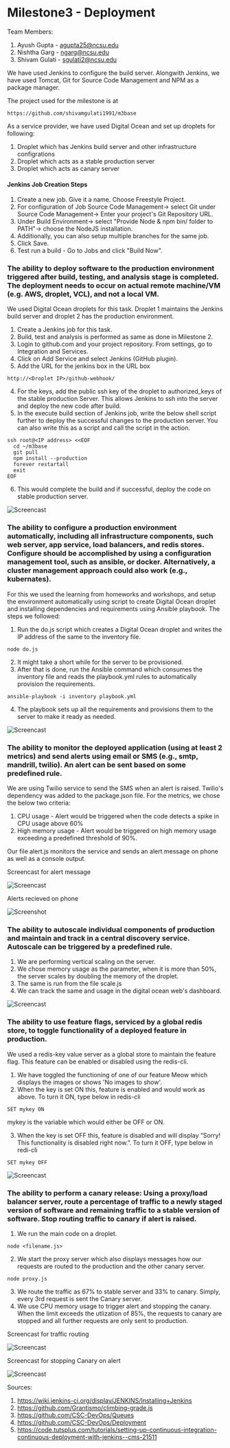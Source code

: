 # Milestone3 - Deployment

Team Members:

1. Ayush Gupta - agupta25@ncsu.edu
2. Nishtha Garg - ngarg@ncsu.edu
3. Shivam Gulati - sgulati2@ncsu.edu

We have used Jenkins to configure the build server. Alongwith Jenkins, we have used Tomcat, Git for Source Code Management and NPM as a package manager.

The project used for the milestone is at

```
https://github.com/shivamgulati1991/m3base
```
As a service provider, we have used Digital Ocean and set up droplets for following:

1. Droplet which has Jenkins build server and other infrastructure configrations
2. Droplet which acts as a stable production server
3. Droplet which acts as canary server

#### Jenkins Job Creation Steps

1. Create a new job. Give it a name. Choose Freestyle Project.
2. For configuration of Job
   Source Code Management-> select Git under Source Code Management-> Enter your project's Git Repository URL.
3. Under Build Environment-> select "Provide Node & npm bin/ folder to PATH"-> choose the NodeJS installation.
4. Additionally, you can also setup multiple branches for the same job.
5. Click Save.
5. Test run a build - Go to Jobs and click "Build Now". 


### The ability to deploy software to the production environment triggered after build, testing, and analysis stage is completed. The deployment needs to occur on actual remote machine/VM (e.g. AWS, droplet, VCL), and not a local VM.

We used Digital Ocean droplets for this task. Droplet 1 maintains the Jenkins build server and droplet 2 has the production environment.

1. Create a Jenkins job for this task.
2. Build, test and analysis is performed as same as done in Milestone 2.
3. Login to github.com and your project repository. From settings, go to Integration and Services.
4. Click on Add Service and select Jenkins (GitHub plugin).
5. Add the URL for the jenkins box in the URL box
```
http://<Droplet IP>/github-webhook/
```

4. For the keys, add the public ssh key of the droplet to authorized_keys of the stable production Server. This allows Jenkins to ssh into the server and deploy the new code after build.
5. In the execute build section of Jenkins job, write the below shell script further to deploy the successful changes to the production server. You can also write this as a script and call the script in the action.
```
ssh root@<IP address> <<EOF
  cd ~/m3base
  git pull
  npm install --production
  forever restartall
  exit
EOF
```

6. This would complete the build and if successful, deploy the code on stable production server.

![Screencast](https://github.com/shivamgulati1991/DevOps-Milestone3/blob/master/Screens/1.gif)


### The ability to configure a production environment automatically, including all infrastructure components, such web server, app service, load balancers, and redis stores. Configure should be accomplished by using a configuration management tool, such as ansible, or docker. Alternatively, a cluster management approach could also work (e.g., kubernates).

For this we used the learning from homeworks and workshops, and setup the environment automatically using script to create Digital Ocean droplet and installing dependencies and requirements using Ansible playbook. The steps we followed:

1. Run the do.js script which creates a Digital Ocean droplet and writes the IP address of the same to the inventory file.
```
node do.js
```

2. It might take a short while for the server to be provisioned.
3. After that is done, run the Ansible command which consumes the inventory file and reads the playbook.yml rules to automatically provision the requirements.

```
ansible-playbook -i inventory playbook.yml
```

4. The playbook sets up all the requirements and provisions them to the server to make it ready as needed. 
   
![Screencast](https://github.com/shivamgulati1991/DevOps-Milestone3/blob/master/Screens/2.gif)

### The ability to monitor the deployed application (using at least 2 metrics) and send alerts using email or SMS (e.g., smtp, mandrill, twilio). An alert can be sent based on some predefined rule.  

We are using Twilio service to send the SMS when an alert is raised. Twilio's dependency was added to the package.json file. 
For the metrics, we chose the below two criteria:

1. CPU usage - Alert would be triggered when the code detects a spike in CPU usage above 60%
2. High memory usage -  Alert would be triggered on high memory usage exceeding a predefined threshold of 90%.

Our file alert.js monitors the service and sends an alert message on phone as well as a console output.

Screencast for alert message

![Screencast](https://github.com/shivamgulati1991/DevOps-Milestone3/blob/master/Screens/3_1.gif)

Alerts recieved on phone

![Screenshot](https://github.com/shivamgulati1991/DevOps-Milestone3/blob/master/Screens/3_2.jpg)

### The ability to autoscale individual components of production and maintain and track in a central discovery service. Autoscale can be triggered by a predefined rule.
   
1. We are performing vertical scaling on the server. 
2. We chose memory usage as the parameter, when it is more than 50%, the server scales by doubling the memory of the droplet.
3. The same is run from the file scale.js
3. We can track the same and usage in the digital ocean web's dashboard.

![Screencast](https://github.com/shivamgulati1991/DevOps-Milestone3/blob/master/Screens/4.gif)

### The ability to use feature flags, serviced by a global redis store, to toggle functionality of a deployed feature in production.

We used a redis-key value server as a global store to maintain the feature flag. This feature can be enabled or disabled using the redis-cli.

1. We have toggled the functioning of one of our feature Meow which displays the images or shows 'No images to show'.
2. When the key is set ON this, feature is enabled and would work as above. To turn it ON, type below in redis-cli
```
SET mykey ON
```

mykey is the variable which would either be OFF or ON.

3. When the key is set OFF this, feature is disabled and will display “Sorry! This functionality is disabled right now.”. To turn it OFF, type below in redi-cli
```
SET mykey OFF
```

![Screencast](https://github.com/shivamgulati1991/DevOps-Milestone3/blob/master/Screens/5.gif)

### The ability to perform a canary release: Using a proxy/load balancer server, route a percentage of traffic to a newly staged version of software and remaining traffic to a stable version of software. Stop routing traffic to canary if alert is raised.

1. We run the main code on a droplet.
```
node <filename.js>
```

2. We start the proxy server which also displays messages how our requests are routed to the production and the other canary server.
```
node proxy.js
```

3. We route the traffic as 67% to stable server and 33% to canary. Simply, every 3rd request is sent the Canary server.
4. We use CPU memory usage to trigger alert and stopping the canary. When the limit exceeds the utlization of 85%, the requests to canary are stopped and all further requests are only sent to production.

Screencast for traffic routing

![Screencast](https://github.com/shivamgulati1991/DevOps-Milestone3/blob/master/Screens/6_1.gif)

Screencast for stopping Canary on alert

![Screencast](https://github.com/shivamgulati1991/DevOps-Milestone3/blob/master/Screens/6_2.gif)


Sources:

1. https://wiki.jenkins-ci.org/display/JENKINS/Installing+Jenkins
2. https://github.com/Grantismo/climbing-grade.js
3. https://github.com/CSC-DevOps/Queues
4. https://github.com/CSC-DevOps/Deployment
5. https://code.tutsplus.com/tutorials/setting-up-continuous-integration-continuous-deployment-with-jenkins--cms-21511
